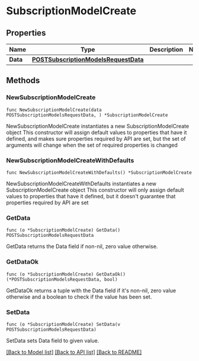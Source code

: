 # SubscriptionModelCreate

## Properties

Name | Type | Description | Notes
------------ | ------------- | ------------- | -------------
**Data** | [**POSTSubscriptionModelsRequestData**](POSTSubscriptionModelsRequestData.md) |  | 

## Methods

### NewSubscriptionModelCreate

`func NewSubscriptionModelCreate(data POSTSubscriptionModelsRequestData, ) *SubscriptionModelCreate`

NewSubscriptionModelCreate instantiates a new SubscriptionModelCreate object
This constructor will assign default values to properties that have it defined,
and makes sure properties required by API are set, but the set of arguments
will change when the set of required properties is changed

### NewSubscriptionModelCreateWithDefaults

`func NewSubscriptionModelCreateWithDefaults() *SubscriptionModelCreate`

NewSubscriptionModelCreateWithDefaults instantiates a new SubscriptionModelCreate object
This constructor will only assign default values to properties that have it defined,
but it doesn't guarantee that properties required by API are set

### GetData

`func (o *SubscriptionModelCreate) GetData() POSTSubscriptionModelsRequestData`

GetData returns the Data field if non-nil, zero value otherwise.

### GetDataOk

`func (o *SubscriptionModelCreate) GetDataOk() (*POSTSubscriptionModelsRequestData, bool)`

GetDataOk returns a tuple with the Data field if it's non-nil, zero value otherwise
and a boolean to check if the value has been set.

### SetData

`func (o *SubscriptionModelCreate) SetData(v POSTSubscriptionModelsRequestData)`

SetData sets Data field to given value.



[[Back to Model list]](../README.md#documentation-for-models) [[Back to API list]](../README.md#documentation-for-api-endpoints) [[Back to README]](../README.md)


